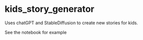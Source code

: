 # kids_story_generator
Uses chatGPT and StableDiffusion to create new stories for kids.

See the notebook for example
